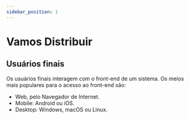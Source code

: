 ```yaml
---
sidebar_position: 1
---
```


# Vamos Distribuir

## Usuários finais

Os usuários finais interagem com o front-end de um sistema. Os meios mais populares para o acesso ao front-end são:

- Web, pelo Navegador de Internet.
- Mobile: Android ou iOS.
- Desktop: Windows, macOS ou Linux.
